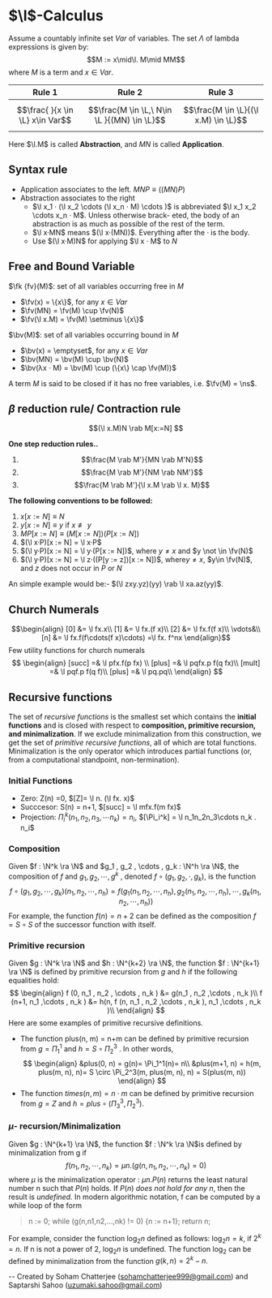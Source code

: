 $$
\newcommand{\l}{\lambda}
\newcommand{\L}{\Lambda}
\newcommand{\ra}{\rightarrow}
\newcommand{\rab}{\rightarrow_\beta}
\newcommand{\fk}[1]{\mathfrak{#1}}
\newcommand{\fv}{\fk{fv}}
\newcommand{\bv}{\fk{bv}}
\newcommand{\ns}{\emptyset}
\newcommand{\N}{\mathbb{N}}
$$

# $\l$-Calculus
Assume a countably infinite set $Var$ of variables. The set $\Lambda$ of lambda expressions is given by:
$$M := x\mid\l. M\mid MM$$ where $M$ is a term and $x\in Var$.


| Rule 1 | Rule 2 | Rule 3 |
| -------- | -------- | -------- |
| $$\frac{ }{x \in \L} x\in Var$$     | $$\frac{M \in \L,\ N\in \L }{(MN) \in \L}$$     |  $$\frac{M \in \L}{(\l x.M) \in \L}$$   |

Here $\l.M$ is called **Abstraction**, and $MN$ is called **Application**.

## Syntax rule
* Application associates to the left. $MNP \equiv ((MN)P)$
* Abstraction associates to the right
    - $\l x_1 · (\l x_2 \cdots (\l x_n · M) \cdots )$ is abbreviated $\l x_1 x_2 \cdots x_n · M$. Unless otherwise brack-
eted, the body of an abstraction is as much as possible of the rest of
the term.
    - $\l x·MN$ means $(\l x·(MN))$. Everything after the · is the body.
    - Use $(\l x·M)N$ for applying $\l x · M$ to $N$

## Free and Bound Variable
$\fk {fv}(M)$: set of all variables occurring free in $M$
* $\fv(x) = \{x\}$, for any $x \in Var$
* $\fv(MN) = \fv(M) \cup \fv(N)$
* $\fv(\l x.M) = \fv(M) \setminus \{x\}$

$\bv(M)$: set of all variables occurring bound in $M$
* $\bv(x) = \emptyset$, for any $x \in Var$
* $\bv(MN) = \bv(M) \cup \bv(N)$
* $\bv(λx · M) = \bv(M) \cup (\{x\} \cap \fv(M))$

A term $M$ is said to be closed if it has no free variables, i.e. $\fv(M) = \ns$.

## $\beta$ reduction rule/ Contraction rule

$$(\l x.M)N \rab M[x:=N] $$

**One step reduction rules..**
1. $$\frac{M \rab M'}{MN \rab M'N}$$ 
2. $$\frac{M \rab M'}{NM \rab NM'}$$ 
3. $$\frac{M \rab M'}{\l x.M \rab \l x. M}$$ 

**The following conventions to be followed:**
1. $x[x:=N] \equiv N$
2. $y[x:=N] \equiv y$ if $x \not \equiv y$
3. $MP[x:=N] \equiv (M[x:=N])(P[x:=N])$
4. $(\l x·P)[x := N] = \l x·P$
5. $(\l y·P)[x := N] = \l y·(P[x := N])$, where $y\not = x$ and $y \not \in \fv(N)$
6. $(\l y·P)[x := N] = \l z·((P[y := z])[x := N])$, where$y\not = x$, $y\in \fv(N)$, and $z$ does not occur in $P$ or $N$

An simple example would be:- $(\l zxy.yz)(yy) \rab \l xa.az(yy)$.

## Church Numerals ##
$$\begin{align}
[0] &= \l fx.x\\
[1] &= \l fx.(f x)\\
[2] &= \l fx.f(f x)\\
\vdots&\\
[n] &= \l fx.f(f\cdots(f x)\cdots) =\l fx. f^nx
\end{align}$$
Few utility functions for church numerals
$$
\begin{align}
[succ] =& \l pfx.f(p fx) \\
[plus] =& \l pqfx.p f(q fx)\\
[mult] =& \l pqf.p f(q f)\\
[plus] =& \l pq.pq\\
\end{align}
$$

## Recursive functions ##
The set of *recursive functions* is the smallest set which contains the **initial functions** and is closed with respect to **composition, primitive recursion, and minimalization**. If we exclude minimalization from this construction, we get the set of *primitive recursive functions*, all of which are total functions. Minimalization is the only operator which introduces partial functions (or, from a computational standpoint, non-termination).

###  Initial Functions ###
* Zero: Z(n) =0, $[Z]= \l n. (\l fx. x)$
* Succcesor: S(n) = n+1, $[succ] = \l mfx.f(m fx)$ 
* Projection: $\Pi_i^k(n_1,n_2,n_3, \cdots n_k) = n_i$, $[\Pi_i^k] = \l n_1n_2n_3\cdots n_k . n_i$

### Composition ###
Given $f : \N^k \ra \N$ and $g_1 , g_2 , \cdots , g_k : \N^h \ra \N$, the composition of $f$ and $g_1 , g_2 , \cdots, g^k$ ,
denoted $f \circ (g_1 , g_2 , \cdot , g_k )$, is the function
$$f \circ (g_1 , g_2 , \cdots, g_k )(n_1 , n_2 , \cdots, n_h ) =
f (g_1 (n_1 , n_2 , \cdots , n_h ), g_2 (n_1 , n_2 , \cdots , n_h ), \cdots, g_k (n_1 , n_2 ,\cdots , n_h ))$$
For example, the function $f(n) = n+2$ can be defined as the composition $f = S\circ S$ of the successor function with itself.

### Primitive recursion ###

Given $g : \N^k \ra \N$ and $h : \N^{k+2} \ra \N$, the function $f : \N^{k+1} \ra \N$ is defined by primitive
recursion from $g$ and $h$ if the following equalities hold:
$$
\begin{align}
f (0, n_1 , n_2 , \cdots , n_k ) &= g(n_1 , n_2 ,\cdots , n_k )\\
f (n+1, n_1 ,\cdots , n_k ) &= h(n, f (n, n_1 , n_2 ,\cdots , n_k ), n_1 ,\cdots , n_k )\\
\end{align}
$$
Here are some examples of primitive recursive definitions.
* The function plus(n, m) = n+m can be defined by primitive recursion from $g = \Pi_1^1$ and $h = S \circ \Pi_2^3$ . In other words,
$$
\begin{align}
&plus(0, n) = g(n)= \Pi_1^1(n)= n\\
&plus(m+1, n)  = h(m, plus(m, n), n)= S \circ \Pi_2^3(m, plus(m, n), n) = S(plus(m, n))
\end{align}
$$
* The function $times(n, m) = n \cdot m$ can be defined by primitive recursion from $g = Z$ and $h = plus \circ (\Pi_3^3 , \Pi^3_2 )$.

### $\mu$- recursion/Minimalization ###
Given $g : \N^{k+1} \ra \N$, the function $f : \N^k \ra \N$is defined by minimalization from g if
$$f (n_1 , n_2 , \cdots , n_k ) = \mu n.(g(n, n_1 , n_2 ,\cdots, n_k ) = 0)$$
where $\mu$ is the minimalization operator : $\mu n.P(n)$ returns the least natural number n such
that $P(n)$ holds. If $P(n)$ *does not hold for any $n$*, then the result is *undefined.*
In modern algorithmic notation, f can be computed by a while loop of the form
> n := 0;
> while (g(n,n1,n2,...,nk) != 0) {n := n+1};
> return n;

For example, consider the function $\log_2n$ defined as follows: $\log_2 n = k$, if $2^k = n$. If n is not
a power of $2$, $\log_2 n$ is undefined. The function $\log_2$ can be defined by minimalization from
the function $g(k, n) = 2^k − n.$


-- Created by Soham Chatterjee (sohamchatterjee999@gmail.com) and Saptarshi Sahoo  (uzumaki.sahoo@gmail.com)

